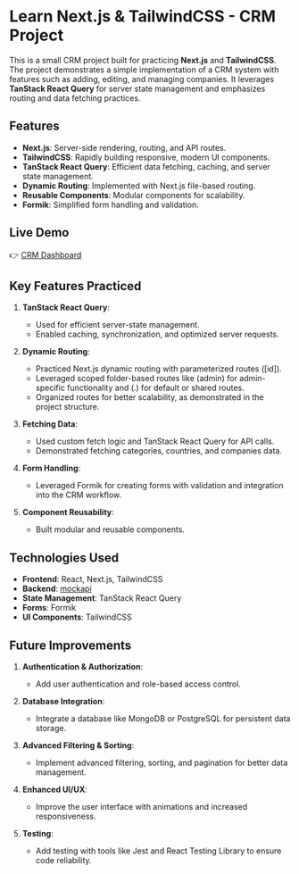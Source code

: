 # Learn Next.js & TailwindCSS - CRM Project

This is a small CRM project built for practicing **Next.js** and **TailwindCSS**. The project demonstrates a simple implementation of a CRM system with features such as adding, editing, and managing companies. It leverages **TanStack React Query** for server state management and emphasizes routing and data fetching practices.

## Features

- **Next.js**: Server-side rendering, routing, and API routes.
- **TailwindCSS**: Rapidly building responsive, modern UI components.
- **TanStack React Query**: Efficient data fetching, caching, and server state management.
- **Dynamic Routing**: Implemented with Next.js file-based routing.
- **Reusable Components**: Modular components for scalability.
- **Formik**: Simplified form handling and validation.

## Live Demo

👉 [CRM Dashboard](https://crm-truscape-xi.vercel.app/dashboard)

## Key Features Practiced

1. **TanStack React Query**:

   - Used for efficient server-state management.
   - Enabled caching, synchronization, and optimized server requests.

2. **Dynamic Routing**:

   - Practiced Next.js dynamic routing with parameterized routes ([id]).
   - Leveraged scoped folder-based routes like (admin) for admin-specific functionality and (.) for default or shared routes.
   - Organized routes for better scalability, as demonstrated in the project structure.

3. **Fetching Data**:

   - Used custom fetch logic and TanStack React Query for API calls.
   - Demonstrated fetching categories, countries, and companies data.

4. **Form Handling**:

   - Leveraged Formik for creating forms with validation and integration into the CRM workflow.

5. **Component Reusability**:
   - Built modular and reusable components.

## Technologies Used

- **Frontend**: React, Next.js, TailwindCSS
- **Backend**: [mockapi](https://mockapi.io/)
- **State Management**: TanStack React Query
- **Forms**: Formik
- **UI Components**: TailwindCSS

## Future Improvements

1. **Authentication & Authorization**:

   - Add user authentication and role-based access control.

2. **Database Integration**:

   - Integrate a database like MongoDB or PostgreSQL for persistent data storage.

3. **Advanced Filtering & Sorting**:

   - Implement advanced filtering, sorting, and pagination for better data management.

4. **Enhanced UI/UX**:

   - Improve the user interface with animations and increased responsiveness.

5. **Testing**:
   - Add testing with tools like Jest and React Testing Library to ensure code reliability.
